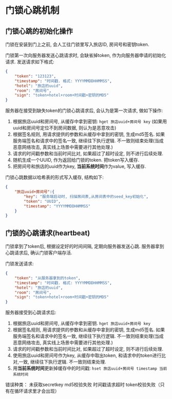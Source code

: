 # 门锁心跳机制

## 门锁心跳的初始化操作

门锁在安装到门上之前, 会人工往门锁里写入旅店ID, 房间号和密钥token.

门锁第一次向服务器发送心跳请求时, 会缺省掉token, 作为向服务器申请的初始化请求. 发送请求如下格式:

```json
{
    "token": "123123",
    "timestamp": "时间戳. 格式: YYYYMMDDHHMMSS",
    "hotel": "旅店的uuid",
    "room": "房间号",
    "sign": "token+hotel+room+时间戳+密钥的MD5"
}
```

服务器在接受到缺失token的门锁心跳请求后, 会认为是第一次请求, 做如下操作:

1. 根据旅店uuid和房间号, 从缓存中拿到密钥: `hget 旅店uuid+房间号 key` (如果用uuid和房间号定位不到房间数据, 则认为是恶意攻击)
2. 根据签名规则, 用请求提供的参数和从缓存中拿到的密钥, 生成md5签名. 如果服务端签名和请求中的签名一致, 继续往下执行逻辑. 不一致则结束处理(当成恶意网络攻击, 真实线上场景中需要进行其他处理.)
3. 请求的时间戳参数和当前时间比对, 如果超过了超时设定, 则不进行后续处理.
4. 随机生成一个UUID, 作为返回给门锁的token. 把token写入缓存.
5. 把房间号和旅店的uuid作为key, **当前系统时间**作为value, 写入缓存.


门锁心跳数据以哈希表的形式写入缓存, 结构如下:

```json
{
    "旅店uuid+房间号":{
        "key": "服务端启动时, 扫描房间表,从房间表中的seed_key初始化", 
        "token": "UUID",
        "timestamp": "YYYYMMDDHHMMSS"
    }
}
```




## 门锁的心跳请求(heartbeat)

门锁拿到了token后, 根据设定好的时间间隔, 定期向服务器发送心跳. 服务器拿到心跳请求后, 确认门锁客户端存活.

门锁发送请求:

```json
{
    "token": "从服务器拿到的token",
    "timestamp": "时间戳. 格式: YYYYMMDDHHMMSS",
    "hotel": "旅店的uuid",
    "room": "房间号",
    "sign": "token+hotel+room+时间戳+密钥的MD5"
}
```

服务器接受到心跳请求后:

1. 根据旅店uuid和房间号, 从缓存中拿到密钥. `hget 旅店uuid+房间号 key`
2. 根据签名规则, 用请求提供的参数和从缓存中拿到的密钥, 生成md5签名. 如果服务端签名和请求中的签名一致, 继续往下执行逻辑. 不一致则结束处理(当成恶意网络攻击, 真实线上场景中需要进行其他处理.)
3. 请求的时间戳参数和当前时间比对, 如果超过了超时设定, 则不进行后续处理.
4. 使用旅店uuid和房间号作为key, 从缓存中取出token, 和请求中的token进行比对,一致, 继续往下执行逻辑. 不一致则结束处理.
5. 用**当前系统时间**更新掉缓存中的时间戳: `hset 旅店uuid+房间号 timestamp 当前系统时间`

错误种类：
未获取secretkey
md5校验失败
时间戳请求超时
token校验失败（只有在循环请求里才会出现）



 